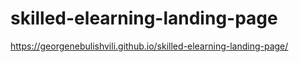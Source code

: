 # skilled-elearning-landing-page
https://georgenebulishvili.github.io/skilled-elearning-landing-page/
